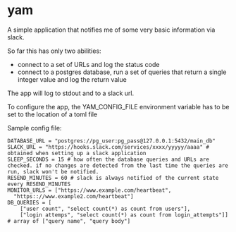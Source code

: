 # yam
A simple application that notifies me of some very basic information via slack.

So far this has only two abilities: 
- connect to a set of URLs and log the status code
- connect to a postgres database, run a set of queries that return a single integer value and log the return value

The app will log to stdout and to a slack url.

To configure the app, the YAM_CONFIG_FILE environment variable has to be set to the location of a toml file

Sample config file:
```
DATABASE_URL = "postgres://pg_user:pg_pass@127.0.0.1:5432/main_db"
SLACK_URL = "https://hooks.slack.com/services/xxxx/yyyyy/aaaa" # obtained when setting up a slack application
SLEEP_SECONDS = 15 # how often the database queries and URLs are checked. if no changes are detected from the last time the queries are run, slack won't be notified. 
RESEND_MINUTES = 60 # slack is always notified of the current state every RESEND_MINUTES
MONITOR_URLS = ["https://www.example.com/heartbeat",
  "https:://www.example2.com/heartbeat"]
DB_QUERIES = [
    ["user count", "select count(*) as count from users"],
    ["login attemps", "select count(*) as count from login_attempts"]] # array of ["query name", "query body"]
```
